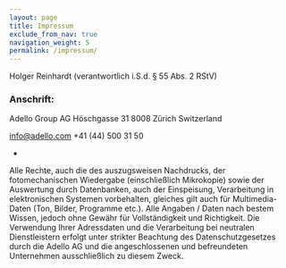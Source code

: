 ```yaml
---
layout: page
title: Impressum
exclude_from_nav: true
navigation_weight: 5
permalink: /impressum/
---
```


Holger Reinhardt
(verantwortlich i.S.d. § 55 Abs. 2 RStV)

### Anschrift:

Adello Group AG
Höschgasse 31
8008 Zürich
Switzerland

info@adello.com
+41 (44) 500 31 50

-

Alle Rechte, auch die des auszugsweisen Nachdrucks, der fotomechanischen Wiedergabe (einschließlich Mikrokopie) sowie der Auswertung durch Datenbanken, auch der Einspeisung, Verarbeitung in elektronischen Systemen vorbehalten, gleiches gilt auch für Multimedia-Daten (Ton, Bilder, Programme etc.). Alle Angaben / Daten nach bestem Wissen, jedoch ohne Gewähr für Vollständigkeit und Richtigkeit. Die Verwendung Ihrer Adressdaten und die Verarbeitung bei neutralen Dienstleistern erfolgt unter strikter Beachtung des Datenschutzgesetzes durch die Adello AG und die angeschlossenen und befreundeten Unternehmen ausschließlich zu diesem Zweck.
